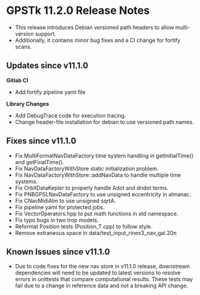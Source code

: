 GPSTk 11.2.0 Release Notes
========================

 * This release introduces Debian versioned path headers to allow multi-version support.
 * Additionally, it contains minor bug fixes and a CI change for fortify scans.

Updates since v11.1.0
---------------------

**Gitlab CI**
  * Add fortify pipeline yaml file

**Library Changes**
  * Add DebugTrace code for execution tracing.
  * Change header-file installation for debian to use versioned path names.  

Fixes since v11.1.0
--------------------
  * Fix MultiFormatNavDataFactory time system handling in getInitialTime() and getFinalTime().
  * Fix NavDataFactoryWithStore static initialization problem.
  * Fix NavDataFactoryWithStore::addNavData to handle multiple time systems.
  * Fix OrbitDataKepler to properly handle Adot and dndot terms.
  * Fix PNBGPSLNavDataFactory to use unsigned eccentricity in almanac.
  * Fix CNavMidiAlm to use unsigned sqrtA.
  * Fix pipeline yaml for protected jobs.
  * Fix VectorOperators.hpp to put math functions in std namespace.
  * Fix typo bugs in two trop models.
  * Reformat Position tests (Position_T.cpp) to follow style.
  * Remove extraneous space in data/test_input_rinex3_nav_gal.20n
  
Known Issues since v11.1.0
-------------------------
 * Due to code fixes for the new nav store in v11.1.0 release, downstream dependencies
 will need to be updated to latest versions to resolve errors in unittests that compare computational results. 
 These tests may fail due to a change in reference data and not a breaking API change.